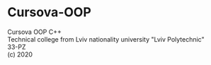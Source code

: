 # Cursova-OOP
 Cursova OOP C++  
 Technical college from Lviv nationality university "Lviv Polytechnic"  
 33-PZ  
(c) 2020
